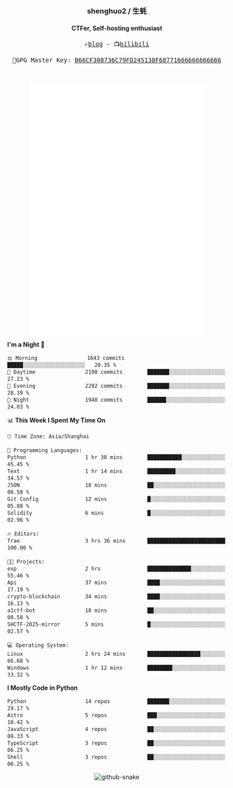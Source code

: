 <h3 align="center"> shenghuo2 / 生蚝 </h3>
<h4 align="center" >CTFer, Self-hosting enthusiast</h3>


<p align="center">
  <samp>
    ✍️<a href="https://blog.shenghuo2.top/">blog</a> -
    📺<a href="https://space.bilibili.com/85894935">bilibili</a>
  </samp>
</p>
<p align="center">
  <samp>
     🔐GPG Master Key: <a align="center" href="https://github.com/shenghuo2.gpg">B66CF308736C79FD245138F68771666666666666</a>
  </samp>
</p>
<br>
<p align="center">
  <a href="https://github.com/shenghuo2">
    <img width="400" align="top" src="https://github.com/shenghuo2/shenghuo2/blob/main/metrics.left.svg" />
  </a>
  <a href="https://github.com/shenghuo2">
    <img width="400" align="top" src="https://github.com/shenghuo2/shenghuo2/blob/main/metrics.right.svg" />
  </a>
</p>


<!--START_SECTION:waka-->
**I'm a Night 🦉** 

```text
🌞 Morning                1643 commits        █████░░░░░░░░░░░░░░░░░░░░   20.35 % 
🌆 Daytime                2198 commits        ███████░░░░░░░░░░░░░░░░░░   27.23 % 
🌃 Evening                2292 commits        ███████░░░░░░░░░░░░░░░░░░   28.39 % 
🌙 Night                  1940 commits        ██████░░░░░░░░░░░░░░░░░░░   24.03 % 
```


📊 **This Week I Spent My Time On** 

```text
🕑︎ Time Zone: Asia/Shanghai

💬 Programming Languages: 
Python                   1 hr 38 mins        ███████████░░░░░░░░░░░░░░   45.45 % 
Text                     1 hr 14 mins        █████████░░░░░░░░░░░░░░░░   34.57 % 
JSON                     18 mins             ██░░░░░░░░░░░░░░░░░░░░░░░   08.58 % 
Git Config               12 mins             █░░░░░░░░░░░░░░░░░░░░░░░░   05.88 % 
Solidity                 6 mins              █░░░░░░░░░░░░░░░░░░░░░░░░   02.96 % 

🔥 Editors: 
Trae                     3 hrs 36 mins       █████████████████████████   100.00 % 

🐱‍💻 Projects: 
exp                      2 hrs               ██████████████░░░░░░░░░░░   55.46 % 
Api                      37 mins             ████░░░░░░░░░░░░░░░░░░░░░   17.19 % 
crypto-blockchain        34 mins             ████░░░░░░░░░░░░░░░░░░░░░   16.13 % 
a1ctf-bot                18 mins             ██░░░░░░░░░░░░░░░░░░░░░░░   08.58 % 
SHCTF-2025-mirror        5 mins              █░░░░░░░░░░░░░░░░░░░░░░░░   02.57 % 

💻 Operating System: 
Linux                    2 hrs 24 mins       █████████████████░░░░░░░░   66.68 % 
Windows                  1 hr 12 mins        ████████░░░░░░░░░░░░░░░░░   33.32 % 
```

**I Mostly Code in Python** 

```text
Python                   14 repos            ███████░░░░░░░░░░░░░░░░░░   29.17 % 
Astro                    5 repos             ███░░░░░░░░░░░░░░░░░░░░░░   10.42 % 
JavaScript               4 repos             ██░░░░░░░░░░░░░░░░░░░░░░░   08.33 % 
TypeScript               3 repos             ██░░░░░░░░░░░░░░░░░░░░░░░   06.25 % 
Shell                    3 repos             ██░░░░░░░░░░░░░░░░░░░░░░░   06.25 % 
```




<!--END_SECTION:waka-->


<div align="center">
  <picture>
    <source media="(prefers-color-scheme: dark)" srcset="https://gist.githubusercontent.com/shenghuo2/bfce20b14ab0484cef03bae6e60e0b3a/raw/github-snake-dark.svg" />
    <source media="(prefers-color-scheme: light)" srcset="https://gist.githubusercontent.com/shenghuo2/bfce20b14ab0484cef03bae6e60e0b3a/raw/github-snake.svg" />
    <img alt="github-snake" src="https://gist.githubusercontent.com/shenghuo2/bfce20b14ab0484cef03bae6e60e0b3a/raw/github-snake.svg" />
  </picture>
</div>

<!--
**shenghuo2/shenghuo2** is a ✨ _special_ ✨ repository because its `README.md` (this file) appears on your GitHub profile.

Here are some ideas to get you started:

- 🔭 I’m currently working on ...
- 🌱 I’m currently learning ...
- 👯 I’m looking to collaborate on ...
- 🤔 I’m looking for help with ...
- 💬 Ask me about ...
- 📫 How to reach me: ...
- 😄 Pronouns: ...
- ⚡ Fun fact: ...
-->
